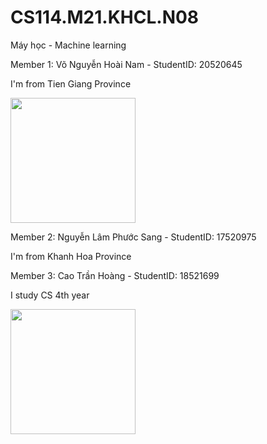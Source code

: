 # CS114.M21.KHCL.N08
<p>Máy học - Machine learning</p>
<p>Member 1: Võ Nguyễn Hoài Nam - StudentID: 20520645</p>  
<p>I'm from Tien Giang Province</p>
<img src="https://user-images.githubusercontent.com/81870096/162102575-f9d58d59-118c-4251-97f4-12ba4064f04b.jpg" data-canonical-src="https://user-images.githubusercontent.com/81870096/162102575-f9d58d59-118c-4251-97f4-12ba4064f04b.jpg" width="200"/>
<p>Member 2: Nguyễn Lâm Phước Sang - StudentID: 17520975</p>  
<p>I'm from Khanh Hoa Province</p>

<p>Member 3: Cao Trần Hoàng - StudentID: 18521699</p>  
<p>I study CS 4th year</p>  
<img src="https://user-images.githubusercontent.com/81870096/178491750-c322933d-d3b9-457c-bf74-5762a2b3369a.png" width="200"/>
